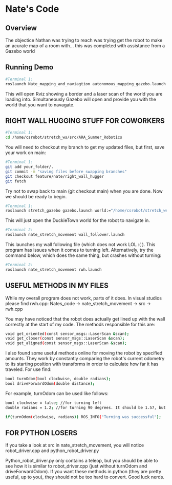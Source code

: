 # Nate's Code
## Overview
The objectice Nathan was trying to reach was trying get the robot to make an acurate map of a room with... this was completed with assistance from a Gazebo world

## Running Demo
```bash
#Terminal 1:
roslaunch Nate_mapping_and_naviagtion autonomous_mapping_gazebo.launch
```
This will open Rviz showing a border and a laser scan of the world you are loading into. Simultaneously Gazebo will open and provide you with the world that you want to navagate.

## RIGHT WALL HUGGING STUFF FOR COWORKERS
```bash
#Terminal 1:
cd /home/csrobot/stretch_ws/src/ARA_Summer_Robotics
```
You will need to checkout my branch  to get my updated files, but first, save your work on main:
```bash
#Terminal 1:
git add your_folder/.
git commit -m "saving files before swapping branches"
git checkout feature/nate/right_wall_hugger
git fetch
```
Try not to swap back to main (git checkout main) when you are done. Now we should be ready to begin.
```bash
#Terminal 1:
roslaunch stretch_gazebo gazebo.launch world:="/home/csrobot/stretch_ws/src/ARA_Summer_Robotics/Gazebo_worlds/DuckieTown_world.world"
```
This will just open the DuckieTown world for the robot to navigate in.

```bash
#Terminal 2:
roslaunch nate_stretch_movement wall_follower.launch
```
This launches my wall following file (which does not work LOL :( ). This program has issues when it comes to turning left.
Alternatively, try the command below, which does the same thing, but crashes without turning:

```bash
#Terminal 2:
roslaunch nate_stretch_movement rwh.launch
```

## USEFUL METHODS IN MY FILES

While my overall program does not work, parts of it does.
In visual studios please find rwh.cpp:
Nates_code -> nate_stretch_movement -> src -> rwh.cpp

You may have noticed that the robot does actually get lined up with the wall correctly at the start of my code.
The methods responsible for this are:

```bash
void get_oriented(const sensor_msgs::LaserScan &scan);
void get_closer(const sensor_msgs::LaserScan &scan);
void get_aligned(const sensor_msgs::LaserScan &scan);
```

I also found some useful methods online for moving the robot by specified amounts. They work by constantly comparing the robot's current odometry to its starting position with transforms in order to calculate how far it has traveled. For use find:

```bash
bool turnOdom(bool clockwise, double radians);
bool driveForwardOdom(double distance);
```
For example, turnOdom can be used like follows:
```bash
bool clockwise = false; //for turning left
double radians = 1.2; //for turning 90 degrees. It should be 1.57, but the robot keeps moving a little after turning, so just subtract accordingly

if(turnOdom(clockwise, radians)) ROS_INFO("Turning was successful");
```
## FOR PYTHON LOSERS

If you take a look at src in nate_stretch_movement, you will notice robot_driver.cpp and python_robot_driver.py

Python_robot_driver.py only contains a teleop, but you should be able to see how it is similar to robot_driver.cpp (just without turnOdom and driveForwardOdom). If you want these methods in python (they are pretty useful, up to you), they should not be too hard to convert. Good luck nerds.

